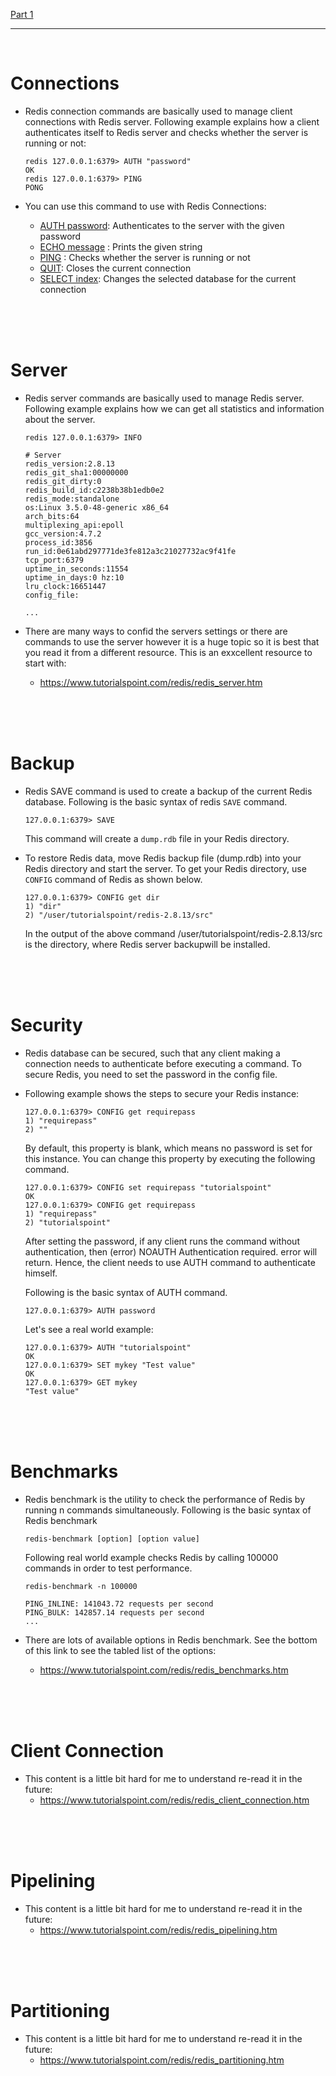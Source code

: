 [Part 1](./README.md)

---

<br>

# Connections

- Redis connection commands are basically used to manage client connections with Redis server. Following example explains how a client authenticates itself to Redis server and checks whether the server is running or not:
  ```
  redis 127.0.0.1:6379> AUTH "password" 
  OK 
  redis 127.0.0.1:6379> PING 
  PONG 
  ```
  
- You can use this command to use with Redis Connections:
  - [AUTH password](https://www.tutorialspoint.com/redis/connection_auth.htm): Authenticates to the server with the given password
  - [ECHO message](https://www.tutorialspoint.com/redis/connection_echo.htm) : Prints the given string
  - [PING](https://www.tutorialspoint.com/redis/connection_ping.htm) : Checks whether the server is running or not
  - [QUIT](https://www.tutorialspoint.com/redis/connection_quit.htm): Closes the current connection
  - [SELECT index](https://www.tutorialspoint.com/redis/connection_select.htm): Changes the selected database for the current connection

<br>
<br>
<br>

# Server

- Redis server commands are basically used to manage Redis server. Following example explains how we can get all statistics and information about the server.
  ```
  redis 127.0.0.1:6379> INFO  

  # Server 
  redis_version:2.8.13 
  redis_git_sha1:00000000 
  redis_git_dirty:0 
  redis_build_id:c2238b38b1edb0e2 
  redis_mode:standalone 
  os:Linux 3.5.0-48-generic x86_64 
  arch_bits:64 
  multiplexing_api:epoll 
  gcc_version:4.7.2 
  process_id:3856 
  run_id:0e61abd297771de3fe812a3c21027732ac9f41fe 
  tcp_port:6379 
  uptime_in_seconds:11554 
  uptime_in_days:0 hz:10 
  lru_clock:16651447 
  config_file:  

  ...
  ```
  
- There are many ways to confid the servers settings or there are commands to use the server however it is a huge topic so it is best that you read it from a different resource. This is an exxcellent resource to start with:
  - https://www.tutorialspoint.com/redis/redis_server.htm
  
<br>
<br>
<br>

# Backup 

- Redis SAVE command is used to create a backup of the current Redis database. Following is the basic syntax of redis `SAVE` command.
  ```
  127.0.0.1:6379> SAVE 
  ```
  This command will create a `dump.rdb` file in your Redis directory.
  
- To restore Redis data, move Redis backup file (dump.rdb) into your Redis directory and start the server. To get your Redis directory, use `CONFIG` command of Redis as shown below.
  ```
  127.0.0.1:6379> CONFIG get dir  
  1) "dir" 
  2) "/user/tutorialspoint/redis-2.8.13/src" 
  ```
  In the output of the above command /user/tutorialspoint/redis-2.8.13/src is the directory, where Redis server backupwill be installed.
  
<br>
<br>
<br>

# Security

- Redis database can be secured, such that any client making a connection needs to authenticate before executing a command. To secure Redis, you need to set the password in the config file.

- Following example shows the steps to secure your Redis instance:
  ```
  127.0.0.1:6379> CONFIG get requirepass 
  1) "requirepass" 
  2) "" 
  ```
  By default, this property is blank, which means no password is set for this instance. You can change this property by executing the following command.
  ```
  127.0.0.1:6379> CONFIG set requirepass "tutorialspoint" 
  OK 
  127.0.0.1:6379> CONFIG get requirepass 
  1) "requirepass" 
  2) "tutorialspoint" 
  ```
  After setting the password, if any client runs the command without authentication, then (error) NOAUTH Authentication required. error will return. Hence, the client needs to use AUTH command to authenticate himself.
  
  Following is the basic syntax of AUTH command.
  ```
  127.0.0.1:6379> AUTH password 
  ```
  Let's see a real world example:
  ```
  127.0.0.1:6379> AUTH "tutorialspoint" 
  OK 
  127.0.0.1:6379> SET mykey "Test value" 
  OK 
  127.0.0.1:6379> GET mykey 
  "Test value"
  ```
  
<br>
<br>
<br>

# Benchmarks

- Redis benchmark is the utility to check the performance of Redis by running n commands simultaneously. Following is the basic syntax of Redis benchmark
  ```
  redis-benchmark [option] [option value] 
  ```
  Following real world example checks Redis by calling 100000 commands in order to test performance.
  ```
  redis-benchmark -n 100000  

  PING_INLINE: 141043.72 requests per second 
  PING_BULK: 142857.14 requests per second 
  ...
  ```
  
- There are lots of available options in Redis benchmark. See the bottom of this link to see the tabled list of the options:
  - https://www.tutorialspoint.com/redis/redis_benchmarks.htm
  
<br>
<br>
<br>

# Client Connection

- This content is a little bit hard for me to understand re-read it in the future:
  - https://www.tutorialspoint.com/redis/redis_client_connection.htm
  
<br>
<br>
<br>

# Pipelining

- This content is a little bit hard for me to understand re-read it in the future:
  - https://www.tutorialspoint.com/redis/redis_pipelining.htm
  
<br>
<br>
<br>

# Partitioning

- This content is a little bit hard for me to understand re-read it in the future:
  - https://www.tutorialspoint.com/redis/redis_partitioning.htm
  
  
